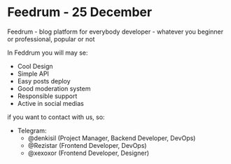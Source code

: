 # Feedrum - 25 December

Feedrum - blog platform for everybody developer - whatever you beginner or professional, popular or not

In Feddrum you will may se:
- Cool Design
- Simple API
- Easy posts deploy
- Good moderation system
- Responsible support
- Active in social medias

if you want to contact with us, so:
- Telegram: 
  - @denkisil (Project Manager, Backend Developer, DevOps)
  - @Rezistar (Frontend Developer, DevOps)
  - @xexoxor (Frontend Developer, Designer)
